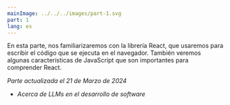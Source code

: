 ```yaml
---
mainImage: ../../../images/part-1.svg
part: 1
lang: es
---
```


<div class="intro">

En esta parte, nos familiarizaremos con la librería React, que usaremos para escribir el código que se ejecuta en el navegador. También veremos algunas características de JavaScript que son importantes para comprender React.

<i>Parte actualizada el 21 de Marzo de 2024</i>
- <i>Acerca de LLMs en el desarrollo de software</i>

</div>

